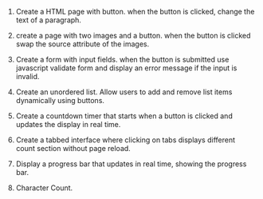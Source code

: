 1) Create a HTML page with button. when the button is clicked, change the text of a paragraph.
   
2) create a page with two images and a button. when the button is clicked swap the source attribute of the images.
   
3) Create a form with input fields. when the button is submitted use javascript validate form and display an error message if the input is invalid.
   
4) Create an unordered list. Allow users to add and remove list items dynamically using buttons.
   
5) Create a countdown timer that starts when a button is clicked and updates the display in real time.

6) Create a tabbed interface where clicking on tabs displays different count section without page reload.

7) Display a progress bar that updates in real time, showing the progress bar.

8) Character Count. 